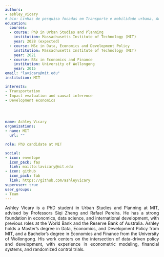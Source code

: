 ```yaml
---
authors:
- ashley_vicary
# bio: Linhas de pesquisa focadas em Transporte e mobilidade urbana, Acessibilidade, Equidade e Cidades.
education:
  courses:
  - course: PhD in Urban Studies and Planning
    institution: Massachusetts Institute of Technology (MIT)
    year: 2028 (expected)
  - course: MSc in Data, Economics and Development Policy
    institution: Massachusetts Institute of Technology (MIT)
    year: 2021
  - course: BSc in Economics and Finance
    institution: University of Wollongong
    year: 2015
email: "lavicary@mit.edu"
institution: MIT

interests:
- Transportation
- Impact evaluation and causal inference
- Development economics




name: Ashley Vicary
organizations:
- name: MIT
  url: ""

role: PhD candidate at MIT

social:
- icon: envelope
  icon_pack: fas
  link: mailto:lavicary@mit.edu
- icon: github
  icon_pack: fab
  link: https://github.com/ashleyvicary
superuser: true
user_groups:
- Team
---
```


<p align="justify">
Ashley Vicary is a PhD student in Urban Studies and Planning at MIT, advised by Professors Siqi Zheng and Rafael Pereira. He has a strong foundation in economics, data science, and international development, with previous roles at the World Bank and the Reserve Bank of Australia. Ashley holds a Master’s degree in Data, Economics, and Development Policy from MIT, and a Bachelor’s degree in Economics and Finance from the University of Wollongong. His work centers on the intersection of data-driven policy and development, with experience in econometric modeling, financial systems, and randomized control trials.
</p>
